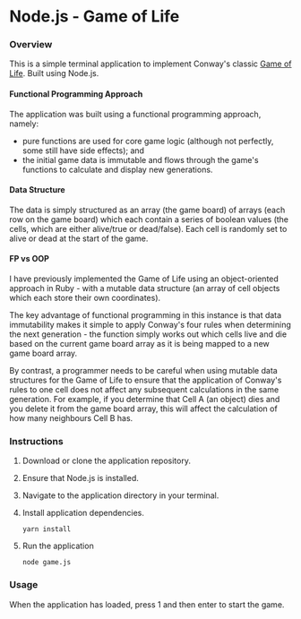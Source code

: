 # Node.js - Game of Life

### Overview
This is a simple terminal application to implement Conway's classic [Game of Life](https://en.wikipedia.org/wiki/Conway%27s_Game_of_Life "Game of Life"). Built using Node.js.

#### Functional Programming Approach
The application was built using a functional programming approach, namely: 
- pure functions are used for core game logic (although not perfectly, some still have side effects); and
- the initial game data is immutable and flows through the game's functions to calculate and display new generations.

#### Data Structure
The data is simply structured as an array (the game board) of arrays (each row on the game board) which each contain a series of boolean values (the cells, which are either alive/true or dead/false). Each cell is randomly set to alive or dead at the start of the game.

#### FP vs OOP

I have  previously implemented the Game of Life using an object-oriented approach in Ruby - with a mutable data structure (an array of cell objects which each store their own coordinates). 

The key advantage of functional programming in this instance is that data immutability makes it simple to apply Conway's four rules when determining the next generation - the function simply works out which cells live and die based on the current game board array as it is being mapped to a new game board array. 

By contrast, a programmer needs to be careful when using mutable data structures for the Game of Life to ensure that the application of Conway's rules to one cell does not affect any subsequent calculations in the same generation. For example, if you determine that Cell A (an object) dies and you delete it from the game board array, this will affect the calculation of how many neighbours Cell B has. 

### Instructions

1.  Download or clone the application repository.
2.  Ensure that Node.js is installed.
3.  Navigate to the application directory in your terminal.
4.  Install application dependencies.

	`
	yarn install
	`
	
5. Run the application

	`
	node game.js
	`

### Usage
When the application has loaded, press 1 and then enter to start the game. 

